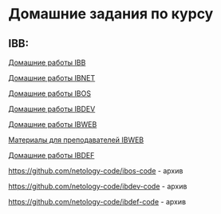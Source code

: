 # Домашние задания по курсу
## IBB:

[Домашние работы IBB](https://github.com/netology-code/ibb-homeworks)

[Домашние работы IBNET](https://github.com/netology-code/ibnet-homeworks)

[Домашние работы IBOS](https://github.com/netology-code/ibos-homeworks)

[Домашние работы IBDEV](https://github.com/netology-code/ibdev-homeworks)

[Домашние работы IBWEB](https://github.com/netology-code/ibweb-homeworks)

[Материалы для преподавателей IBWEB](https://github.com/netology-code/ibweb-code)

[Домашние работы IBDEF](https://github.com/netology-code/ibdef-homeworks)

https://github.com/netology-code/ibos-code - архив

https://github.com/netology-code/ibdev-code - архив

https://github.com/netology-code/ibdef-code - архив

